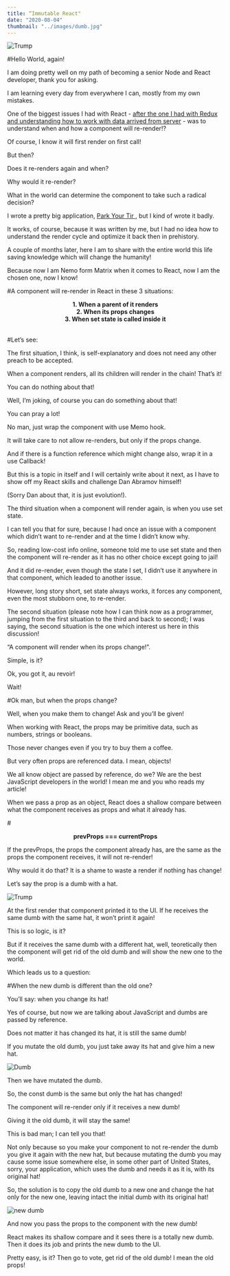 ```yaml
---
title: “Immutable React"
date: "2020-08-04"
thumbnail: "../images/dumb.jpg"
---
```


![Trump](../images/dumb.jpg)

#Hello World, again!

I am doing pretty well on my path of becoming a senior Node and React developer, thank you for asking.

I am learning every day from everywhere I can, mostly from my own mistakes.

One of the biggest issues I had with React - <a href="https://bogdan.digital/redux-updates" target=_blank>after the one I had with Redux and understanding how to work with data arrived from server</a> - was to understand when and how a component will re-render!?

Of course, I know it will first render on first call!

But then?

Does it re-renders again and when?

Why would it re-render?

What in the world can determine the component to take such a radical decision?

I wrote a pretty big application, <a href="https://bogdan.digital/park-your-tir" target=_blank> Park Your Tir </a>, but I kind of wrote it badly.

It works, of course, because it was written by me, but I had no idea how to understand the render cycle and optimize it back then in prehistory.

A couple of months later, here I am to share with the entire world this life saving knowledge which will change the humanity!

Because now I am Nemo form Matrix when it comes to React, now I am the chosen one, now I know!

#A component will re-render in React in these 3 situations:

  <center> <b>1. When a parent of it renders</b></center>
  <center> <b>2. When its props changes</b></center>
  <center> <b>3. When set state is called inside it</b></center>

</br>

#Let’s see:

The first situation, I think, is self-explanatory and does not need any other preach to be accepted.

When a component renders, all its children will render in the chain! That’s it!

You can do nothing about that!

Well, I’m joking, of course you can do something about that!

You can pray a lot!

No man, just wrap the component with use Memo hook.

It will take care to not allow re-renders, but only if the props change.

And if there is a function reference which might change also, wrap it in a use Callback!

But this is a topic in itself and I will certainly write about it next, as I have to show off my React skills and challenge Dan Abramov himself!

(Sorry Dan about that, it is just evolution!).

The third situation when a component will render again, is when you use set state.

I can tell you that for sure, because I had once an issue with a component which didn’t want to re-render and at the time I didn’t know why.

So, reading low-cost info online, someone told me to use set state and then the component will re-render as it has no other choice except going to jail!

And it did re-render, even though the state I set, I didn’t use it anywhere in that component, which leaded to another issue.

However, long story short, set state always works, it forces any component, even the most stubborn one, to re-render.

The second situation (please note how I can think now as a programmer, jumping from the first situation to the third and back to second); I was saying, the second situation is the one which interest us here in this discussion!

“A component will render when its props change!”.

Simple, is it?

Ok, you got it, au revoir!

Wait!

#Ok man, but when the props change?

Well, when you make them to change! Ask and you’ll be given!

When working with React, the props may be primitive data, such as numbers, strings or booleans.

Those never changes even if you try to buy them a coffee.

But very often props are referenced data. I mean, objects!

We all know object are passed by reference, do we? We are the best JavaScript developers in the world! I mean me and you who reads my article!

When we pass a prop as an object, React does a shallow compare between what the component receives as props and what it already has.

#<center><b>prevProps === currentProps</b></center>

If the prevProps, the props the component already has, are the same as the props the component receives, it will not re-render!

Why would it do that? It is a shame to waste a render if nothing has change!

Let’s say the prop is a dumb with a hat.

![Trump](../images/dumb-thumbonail.jpg)

At the first render that component printed it to the UI. If he receives the same dumb with the same hat, it won’t print it again!

This is so logic, is it?

But if it receives the same dumb with a different hat, well, teoretically then the component will get rid of the old dumb and will show the new one to the world.

Which leads us to a question:

#When the new dumb is different than the old one?

You’ll say: when you change its hat!

Yes of course, but now we are talking about JavaScript and dumbs are passed by reference.

Does not matter it has changed its hat, it is still the same dumb!

If you mutate the old dumb, you just take away its hat and give him a new hat.

![Dumb](../images/dumb-obj.png)

Then we have mutated the dumb.

So, the const dumb is the same but only the hat has changed!

The component will re-render only if it receives a new dumb!

Giving it the old dumb, it will stay the same!

This is bad man; I can tell you that!

Not only because so you make your component to not re-render the dumb you give it again with the new hat, but because mutating the dumb you may cause some issue somewhere else, in some other part of United States, sorry, your application, which uses the dumb and needs it as it is, with its original hat!

So, the solution is to copy the old dumb to a new one and change the hat only for the new one, leaving intact the initial dumb with its original hat!

![new dumb](../images/new-dumb.png)

And now you pass the props to the component with the new dumb!

React makes its shallow compare and it sees there is a totally new dumb. Then it does its job and prints the new dumb to the UI.

Pretty easy, is it? Then go to vote, get rid of the old dumb! I mean the old props!
